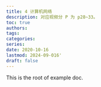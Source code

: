 ```yaml
---
title: 4 计算机网络
description: 对应视频分 P 为 p28~33。
toc: true
authors:
tags:
categories:
series:
date: 2020-10-16
lastmod: 2024-09-016'
draft: false
---
```


This is the root of example doc.
